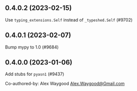 ## 0.4.0.2 (2023-02-15)

Use `typing_extensions.Self` instead of `_typeshed.Self` (#9702)

## 0.4.0.1 (2023-02-07)

Bump mypy to 1.0 (#9684)

## 0.4.0.0 (2023-01-06)

Add stubs for `pyasn1` (#9437)

Co-authored-by: Alex Waygood <Alex.Waygood@Gmail.com>

